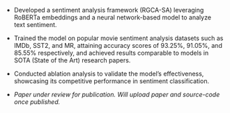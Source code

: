 * Developed a sentiment analysis framework (RGCA-SA) leveraging RoBERTa embeddings and a neural network-based model to analyze text sentiment.

* Trained the model on popular movie sentiment analysis datasets such as IMDb, SST2, and MR, attaining accuracy scores of 93.25%, 91.05%, and 85.55% respectively, and achieved results comparable to models in SOTA (State of the Art) research papers.

* Conducted ablation analysis to validate the model’s effectiveness, showcasing its competitive performance in sentiment classification.

* *Paper under review for publication. Will upload paper and source-code once published.*
